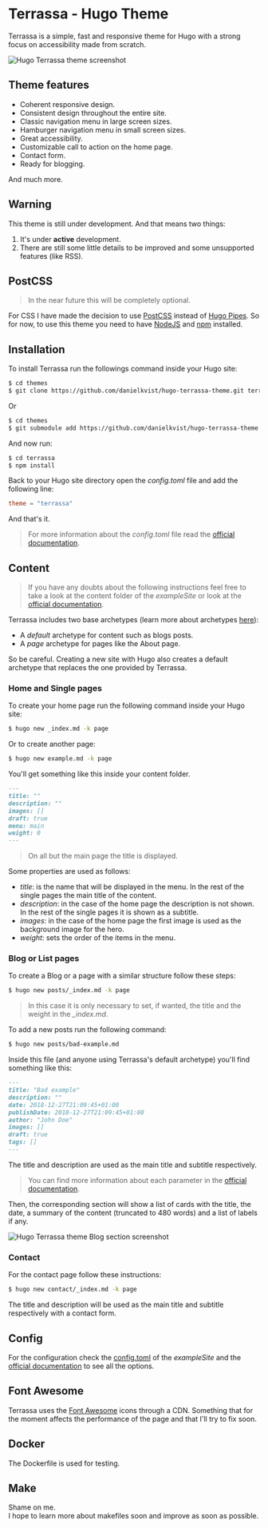 # Terrassa - Hugo Theme

Terrassa is a simple, fast and responsive theme for Hugo with a strong focus on accessibility made from scratch.

![Hugo Terrassa theme screenshot](https://github.com/danielkvist/hugo-terrassa-theme/blob/master/images/screenshot.png)

## Theme features

- Coherent responsive design.
- Consistent design throughout the entire site.
- Classic navigation menu in large screen sizes.
- Hamburger navigation menu in small screen sizes.
- Great accessibility.
- Customizable call to action on the home page.
- Contact form.
- Ready for blogging.

And much more.

## Warning

This theme is still under development. And that means two things:

1. It's under **active** development.
2. There are still some little details to be improved and some unsupported features (like RSS).


## PostCSS

> In the near future this will be completely optional.

For CSS I have made the decision to use [PostCSS](https://postcss.org/) instead of [Hugo Pipes](https://gohugo.io/hugo-pipes/introduction/). So for now, to use this theme you need to have [NodeJS](https://nodejs.org) and [npm](https://npmjs.com) installed.

## Installation

To install Terrassa run the followings command inside your Hugo site:

```bash
$ cd themes
$ git clone https://github.com/danielkvist/hugo-terrassa-theme.git terrassa
```

Or

```bash
$ cd themes
$ git submodule add https://github.com/danielkvist/hugo-terrassa-theme.git terrassa
```

And now run:

```bash
$ cd terrassa
$ npm install
```

Back to your Hugo site directory open the *config.toml* file and add the following line:

```toml
theme = "terrassa"
```

And that's it.

> For more information about the *config.toml* file read the [official documentation](https://gohugo.io/getting-started/configuration/).

## Content

> If you have any doubts about the following instructions feel free to take a look at the content folder of the *exampleSite* or look at the [official documentation](https://gohugo.io/content-management/).

Terrassa includes two base archetypes (learn more about archetypes [here](https://gohugo.io/content-management/archetypes/)):
* A *default* archetype for content such as blogs posts.
* A *page* archetype for pages like the About page.

So be careful. Creating a new site with Hugo also creates a default archetype that replaces the one provided by Terrassa.

### Home and Single pages

To create your home page run the following command inside your Hugo site:

```bash
$ hugo new _index.md -k page
```

Or to create another page:

```bash
$ hugo new example.md -k page
```

You'll get something like this inside your content folder.

```markdown
---
title: ""
description: ""
images: []
draft: true
menu: main
weight: 0
---
```

> On all but the main page the title is displayed.

Some properties are used as follows:
* *title*: is the name that will be displayed in the menu. In the rest of the single pages the main title of the content.
* *description*: in the case of the home page the description is not shown. In the rest of the single pages it is shown as a subtitle.
* *images*: in the case of the home page the first image is used as the background image for the hero.
* *weight*: sets the order of the items in the menu.

### Blog or List pages

To create a Blog or a page with a similar structure follow these steps:

```bash
$ hugo new posts/_index.md -k page
```

> In this case it is only necessary to set, if wanted, the title and the weight in the *_index.md*.

To add a new posts run the following command:

```bash
$ hugo new posts/bad-example.md
```

Inside this file (and anyone using Terrassa's default archetype) you'll find something like this:

```markdown
---
title: "Bad example"
description: ""
date: 2018-12-27T21:09:45+01:00
publishDate: 2018-12-27T21:09:45+01:00
author: "John Doe"
images: []
draft: true
tags: []
---
```
The title and description are used as the main title and subtitle respectively.

> You can find more information about each parameter in the [official documentation](https://gohugo.io/content-management/front-matter/).

Then, the corresponding section will show a list of cards with the title, the date, a summary of the content (truncated to 480 words) and a list of labels if any.

![Hugo Terrassa theme Blog section screenshot](https://github.com/danielkvist/hugo-terrassa-theme/blob/master/images/blog-screenshot.png)

### Contact

For the contact page follow these instructions:

```bash
$ hugo new contact/_index.md -k page
```

The title and description will be used as the main title and subtitle respectively with a contact form.

## Config

For the configuration check the [config.toml](https://github.com/danielkvist/hugo-terrassa-theme/blob/master/exampleSite/config.toml) of the *exampleSite* and the [official documentation](https://gohugo.io/getting-started/configuration/) to see all the options.

## Font Awesome

Terrassa uses the [Font Awesome](https://fontawesome.com/) icons through a CDN. Something that for the moment affects the performance of the page and that I'll try to fix soon.

## Docker

The Dockerfile is used for testing. 

## Make

Shame on me.  
I hope to learn more about makefiles soon and improve as soon as possible.